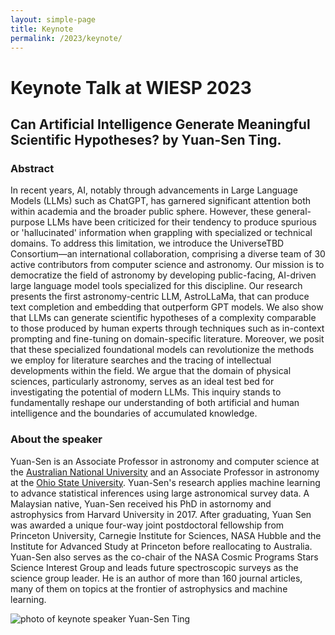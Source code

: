 ```yaml
---
layout: simple-page
title: Keynote
permalink: /2023/keynote/
---
```


# Keynote Talk at WIESP 2023

## Can Artificial Intelligence Generate Meaningful Scientific Hypotheses? by Yuan-Sen Ting. 

### Abstract 
In recent years, AI, notably through advancements in Large Language Models (LLMs) such as ChatGPT, has garnered significant attention both within academia and the broader public sphere. However, these general-purpose LLMs have been criticized for their tendency to produce spurious or 'hallucinated' information when grappling with specialized or technical domains. To address this limitation, we introduce the UniverseTBD Consortium—an international collaboration, comprising a diverse team of 30 active contributors from computer science and astronomy. Our mission is to democratize the field of astronomy by developing public-facing, AI-driven large language model tools specialized for this discipline. Our research presents the first astronomy-centric LLM, AstroLLaMa, that can produce text completion and embedding that outperform GPT models. We also show that LLMs can generate scientific hypotheses of a complexity comparable to those produced by human experts through techniques such as in-context prompting and fine-tuning on domain-specific literature. Moreover, we posit that these specialized foundational models can revolutionize the methods we employ for literature searches and the tracing of intellectual developments within the field. We argue that the domain of physical sciences, particularly astronomy, serves as an ideal test bed for investigating the potential of modern LLMs. This inquiry stands to fundamentally reshape our understanding of both artificial and human intelligence and the boundaries of accumulated knowledge.

### About the speaker
Yuan-Sen is an Associate Professor in astronomy and computer science at the [Australian National University](https://researchers.anu.edu.au/researchers/ting-y) and an Associate Professor in astronomy at the [Ohio State University](https://astronomy.osu.edu/news/dr.-yuan-sen-ting-will-join-osu-astronomy-associate-professor-august-2024). Yuan-Sen's research applies machine learning to advance statistical inferences using large astronomical survey data. A Malaysian native, Yuan-Sen received his PhD in astornomy and astrophysics from Harvard University in 2017. After graduating, Yuan Sen was awarded a unique four-way joint postdoctoral fellowship from Princeton University, Carnegie Institute for Sciences, NASA Hubble and the Institute for Advanced Study at Princeton before reallocating to Australia. Yuan-Sen also serves as the co-chair of the NASA Cosmic Programs Stars Science Interest Group and leads future spectroscopic surveys as the science group leader. He is an author of more than 160 journal articles, many of them on topics at the frontier of astrophysics and machine learning. 

![photo of keynote speaker Yuan-Sen Ting](/WIESP/2023/yuan-sen-ting.png "photo of keynote speaker Yuan-Sen Ting")
